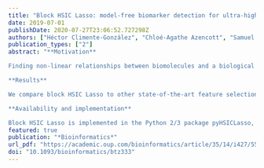 ```yaml
---
title: "Block HSIC Lasso: model-free biomarker detection for ultra-high dimensional data"
date: 2019-07-01
publishDate: 2020-07-27T23:06:52.727298Z
authors: ["Héctor Climente-González", "Chloé-Agathe Azencott", "Samuel Kaski", "Makoto Yamada"]
publication_types: ["2"]
abstract: "**Motivation**

Finding non-linear relationships between biomolecules and a biological outcome is computationally expensive and statistically challenging. Existing methods have important drawbacks, including among others lack of parsimony, non-convexity and computational overhead. Here we propose block HSIC Lasso, a non-linear feature selector that does not present the previous drawbacks.

**Results**

We compare block HSIC Lasso to other state-of-the-art feature selection techniques in both synthetic and real data, including experiments over three common types of genomic data: gene-expression microarrays, single-cell RNA sequencing and genome-wide association studies. In all cases, we observe that features selected by block HSIC Lasso retain more information about the underlying biology than those selected by other techniques. As a proof of concept, we applied block HSIC Lasso to a single-cell RNA sequencing experiment on mouse hippocampus. We discovered that many genes linked in the past to brain development and function are involved in the biological differences between the types of neurons.

**Availability and implementation**

Block HSIC Lasso is implemented in the Python 2/3 package pyHSICLasso, available on PyPI. Source code is available on GitHub (https://github.com/riken-aip/pyHSICLasso)."
featured: true
publication: "*Bioinformatics*"
url_pdf: "https://academic.oup.com/bioinformatics/article/35/14/i427/5529193"
doi: "10.1093/bioinformatics/btz333"
---
```


